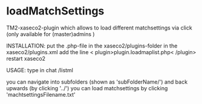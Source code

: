 loadMatchSettings
=================

TM2-xaseco2-plugin which allows to load different matchsettings via click (only available for (master)admins )

INSTALLATION:
put the .php-file in the xaseco2/plugins-folder
in the xaseco2/plugins.xml add the line < plugin>plugin.loadmaplist.php< /plugin>
restart xaseco2


USAGE:
type in chat /listml

you can navigate into subfolders (shown as 'subFolderName/') and back upwards (by clicking '../')
you can load matchsettings by clicking 'machtsettingsFilename.txt'



